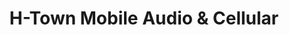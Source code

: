 ---
title: "H-Town Mobile Audio & Cellular"
url: /houston/h-town-mobile-audio-und-cellular/
shop: Elektronik
---